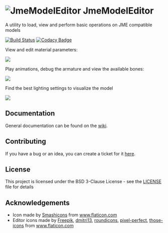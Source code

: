 # ![JmeModelEditor](icon-64.png) JmeModelEditor
A utility to load, view and perform basic operations on JME compatible models

[![Build Status](https://travis-ci.com/rvandoosselaer/JmeModelEditor.svg?branch=master)](https://travis-ci.com/rvandoosselaer/JmeModelEditor) [![Codacy Badge](https://api.codacy.com/project/badge/Grade/709236eab32f47af9dfa080fbe67b3ff)](https://www.codacy.com/manual/rvandoosselaer/JmeModelEditor?utm_source=github.com&amp;utm_medium=referral&amp;utm_content=rvandoosselaer/JmeModelEditor&amp;utm_campaign=Badge_Grade)

View and edit material parameters:

![](https://i.imgur.com/sfq9KLH.png)

Play animations, debug the armature and view the available bones:

![](https://i.imgur.com/lZVSrTG.png)

Find the best lighting settings to visualize the model

![](https://i.imgur.com/ceQVjyV.png)

## Documentation
General documentation can be found on the [wiki](https://github.com/rvandoosselaer/JmeModelEditor/wiki).

## Contributing
If you have a bug or an idea, you can create a ticket for it [here](https://github.com/rvandoosselaer/JmeModelEditor/issues).

## License
This project is licensed under the BSD 3-Clause License - see the [LICENSE](LICENSE) file for details

## Acknowledgements
-   Icon made by [Smashicons](https://www.flaticon.com/authors/smashicons) from www.flaticon.com
-   Editor icons made by [Freepik](https://www.flaticon.com/authors/freepik), [dmitri13](https://www.flaticon.com/authors/dmitri13), [roundicons](https://www.flaticon.com/authors/roundicons), [pixel-perfect](https://www.flaticon.com/authors/pixel-perfect), [those-icons](https://www.flaticon.com/authors/those-icons) from www.flaticon.com
